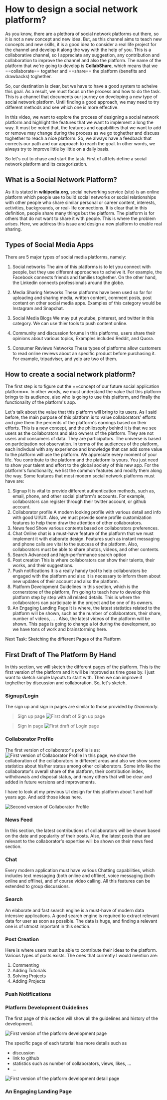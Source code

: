 # How to design a social network platform?

As you know, there are a plethora of social network platforms out there, so it is not a new concept and new idea. But, as this channel aims to teach new concepts and new skills, it is a good idea to consider a real life project for the channel and develop it along the way with the help of you. This is a collaborative channel, so I appreciate any suggestion, any contribution and collaboration to improve the channel and also the platform. The name of the platform that we're going to develop is **CollabShare**, which means that we ==collaborate== together and ==share== the platform (benefits and drawbacks) toghether. 

So, our destination is clear, but we have to have a good system to acheive this goal. As a result, we must focus on the process and how to do the task. This is a channel that documents our journey on developing a new type of social network platform. Until finding a good approach, we may need to try different methods and see which one is more effective. 

In this video, we want to explore the process of designing a social network platform and highlight the features that we want to implement a long the way. It must be noted that, the features and capabilities that we want to add or remove may change during the process as we go toghether and discuss toghether to reach a nice platform. So, we always have a feedback that corrects our path and our approach to reach the goal. In other words, we always try to improve little by little on a daily basis.

So let's cut to chase and start the task. 
First of all lets define a social network platform and its categorization. 

## What is a Social Network Platform?
As it is stated in **wikipedia.org**, social networking service (site) is an online platform which people use to build social networks or social relationships with other people who share similar personal or career content, interests, activities, backgrounds, or real-life connections. It is clear that in this definition, people share many things but the platform. The platform is for others that do not want to share it with people. This is where the problem arises. Here, we address this issue and design a new platform to enable real sharing. 

## Types of Social Media Apps
There are 5 major types of social media platforms, namely:
1. Social networks 
The aim of this platforms is to let you connect with people, but they use different approaches to acheive it. For example, the Facebook connects friends and families toghether. On the other hand, the Linkedin connects professionals around the globe. 

2. Media Sharing Networks
These platforms have been used so far for uploading and sharing media, written content, comment posts, post content on other social media apps. Examples of this category would be Instagram and Snapchat.

3. Social Media Blogs
We may put youtube, pinterest, and twitter in this category. We can use thier tools to push content online. 

4. Community and discussion forums
In this platforms, users share their opinions about various topics, Examples included Reddit, and Quora. 

5. Consumer Reviews Networks
These types of platforms allow customers to read online reviews about an specific product before purchasing it. For example, tripadviser, and yelp are two of them.

## How to create a social network platform?
The first step is to figure out the ==concept of our future social application platform==. In other words, we must understand the value that this platform brings to its audience, also who is going to use this platform, and finally the functionality of the platform's app. 

Let's talk about the value that this platform will bring to its users. As I said before, the main purpose of this platform is to value collaborators' efforts and give them the percents of the platform's earnings based on their efforts. This is a new concept, and the philosophy behind it is that we see users as the collaborators and also owners of the platform. They are not users and consumers of data. They are participators. The universe is based on participation not observation. In terms of the audiences of the platform, each indivdual with any experience and knowledge that can add some value to the platform will use the platform. We appreciate every moment of your life. You contribute to the platform and the platform is yours. You just need to show your talent and effort to the global society of this new app. For the platform's functionality, we list the common features and modify them along the way. Some features that most modern social network platforms must have are:
1. Signup
It is vital to provide different authentication methods, such as, email, phone, and other social platform's accounts. For example, collaborators can register through their twitter account, or github account. 
2. Collaborator profile
A modern looking profile with various detail and info with good UI/UX. Also, we must provide some profile customization features to help them draw the attention of other collaborators. 
3. News feed
Show various contents based on collaborators preferences.
4. Chat
Online chat is a must-have feature of the platform that we must implement it with elaborate design. Features such as instant messaging and phone calls are vital to the success of the platform. Also, collaborators must be able to share photos, videos, and other contents.
5. Search
Advanced and high-performance search option
6. Post creation
This is where collaborators can show their talents, their works, and their suggestions.
7. Push notifications
It is a really handy tool to help collaborators be engaged with the platform and also it is necessary to inform them about new updates of their account and also the platform.
8. Platform Development Guidelines
In this section, which is the cornerstone of the platform, I'm going to teach how to develop this platform step by step with all related details. This is where the collaborators can participate in the project and be one of its owners. 
9. An Engaging Landing Page
It is where, the latest statistics related to the platform will be shown, such as the number of collaborators, their share, number of videos, ... . Also, the latest videos of the platform will be shown. This page is going to change a lot during the development, so we have tons of work and brainstorming here. 


Next Task: Sketching the different Pages of the Platform
## First Draft of The Platform By Hand
In this section, we will sketch the different pages of the platform. This is the first version of the platform and it will be improved as time goes by. I just want to sketch simple layouts to start with. Then we can improve it toghether by discussion and collaboration. So, let's sketch.

### Signup/Login
The sign up and sign in pages are similar to those provided by *Grammarly*.
> Sign up page
![First draft of Sign up page](./static/img/signup.jpg "Sign Up Page")
 
> Sign in page
![First draft of Login page](./static/img/signin.jpg "Login Page")

### Collaborator Profile
The first version of collaborator's profile is as:
![First version of Collaborator Profile](./static/img/profile-v1.jpg "Profile Page")
In this page, we show the collaboration of the collaborators in different areas and also we show some statistics about his/her status among other collaborators. Some info like the collaborator's overall share of the platform, their contribution index, withdrawals and disposal status, and many others that will be clear and added in future versions and improvements. 

I have to look at my previous UI design for this platform about 1 and half years ago. And add those ideas here.

![Second version of Collaborator Profile](./static/img/profile-v2.jpg "Profile Page")

### News Feed
In this section, the latest contributions of collaborators will be shown based on the date and popularity of their posts. Also, the latest posts that are relevant to the collaborator's expertise will be shown on their news feed section.

### Chat
Every modern application must have various Chatting capabilities, which includes text messaging (both online and offline), voice messaging (both online and offline), and of course video calling. All this features can be extended to group discussions. 

### Search
An elaborate and fast search engine is a must-have of modern data intensive applications. A good search engine is required to extract relevant data for user as soon as possible. The data is huge, and finding a relevant one is of utmost important in this section. 

### Post Creation
Here is where users must be able to contribute their ideas to the platform. Various types of posts exists. The ones that currently I would mention are:
1. Commenting 
2. Adding Tutorials
3. Solving Projects
4. Adding Projects

### Push Notifications


### Platform Development Guidelines
The first page of this section will show all the guidelines and history of the development. 

![First version of the platform development page](./static/img/platform-development-page-v0.jpg "Platform Development Page")

The specific page of each tutorial has more details such as 
- discussion
- link to github
- statistics such as number of collaborators, views, likes, ...
- ...

![First version of the platform development detail page](./static/img/platform-development-detail-page-v0.jpg "Platform Development Detail Page")

### An Engaging Landing Page
